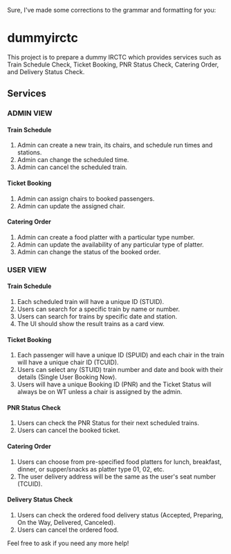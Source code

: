 Sure, I've made some corrections to the grammar and formatting for you:

# dummyirctc
This project is to prepare a dummy IRCTC which provides services such as Train Schedule Check, Ticket Booking, PNR Status Check, Catering Order, and Delivery Status Check.

## Services
### ADMIN VIEW
#### Train Schedule
1. Admin can create a new train, its chairs, and schedule run times and stations.
2. Admin can change the scheduled time.
3. Admin can cancel the scheduled train.

#### Ticket Booking
1. Admin can assign chairs to booked passengers.
2. Admin can update the assigned chair.

#### Catering Order
1. Admin can create a food platter with a particular type number.
2. Admin can update the availability of any particular type of platter.
3. Admin can change the status of the booked order.

### USER VIEW
#### Train Schedule
1. Each scheduled train will have a unique ID (STUID).
2. Users can search for a specific train by name or number.
3. Users can search for trains by specific date and station.
4. The UI should show the result trains as a card view.

#### Ticket Booking
1. Each passenger will have a unique ID (SPUID) and each chair in the train will have a unique chair ID (TCUID).
2. Users can select any (STUID) train number and date and book with their details (Single User Booking Now).
3. Users will have a unique Booking ID (PNR) and the Ticket Status will always be on WT unless a chair is assigned by the admin.

#### PNR Status Check
1. Users can check the PNR Status for their next scheduled trains.
2. Users can cancel the booked ticket.

#### Catering Order
1. Users can choose from pre-specified food platters for lunch, breakfast, dinner, or supper/snacks as platter type 01, 02, etc.
2. The user delivery address will be the same as the user's seat number (TCUID).

#### Delivery Status Check
1. Users can check the ordered food delivery status (Accepted, Preparing, On the Way, Delivered, Canceled).
2. Users can cancel the ordered food.

Feel free to ask if you need any more help!
